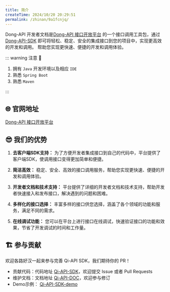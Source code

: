 ```yaml
---
title: 简介
createTime: 2024/10/20 20:29:51
permalink: /zhinan/9a1fcnjq/
---
```


Dong-API 开发者文档是[Dong-API 接口开放平台](https://api.dckeji.top/)
的一个接口调用工具包，通过[Dong-API-SDK](https://github.com/Gond0303/DongAPI-client-sdk)
即可将轻松、稳定、安全的集成接口到您的项目中，实现更高效的开发和调用。
帮助您实现更快速、便捷的开发和调用体验。

::: warning 注意 🔔️

1. 拥有 `Java` 开发环境以及相应 `IDE`
2. 熟悉 `Spring Boot`
3. 熟悉 `Maven`

:::

## 🌐 官网地址

[Dong-API 接口开放平台](https://api.dckeji.top/)

## 😎 我们的优势

1. **去客户端SDK支持：** 为了方便开发者集成接口到自己的代码中，平台提供了客户端SDK，使调用接口变得更加简单和便捷。

2. **简洁高效：** 稳定、安全、高效的接口调用服务，帮助您实现更快速、便捷的开发和调用体验。

3. **开发者文档和技术支持：** 平台提供了详细的开发者文档和技术支持，帮助开发者快速接入和发布接口，解决遇到的问题和困难。

4. **多样化的接口选择：** 丰富多样的接口供您选择，涵盖了各个领域的功能和服务，满足不同的需求。

5. **在线调试功能：** 您可以在平台上进行接口在线调试，快速验证接口的功能和效果，节省了开发调试的时间和工作量。

## 🏗️ 参与贡献

欢迎各路好汉一起来参与完善 Qi-API SDK，我们期待你的 PR！

- 贡献代码：代码地址 [Qi-API-SDK](https://github.com/Gond0303/DongAPI-client-sdk)，欢迎提交 Issue 或者 Pull Requests
- 维护文档：文档地址 [Qi-API-DOC](https://github.com/Gond0303/DongAPI-doc)，欢迎参与修订
- Demo示例： [Qi-API-SDK-demo](https://github.com/Gond0303/DongAPI-Backend/blob/main/src/main/java/com/dong/project/controller/Demo.java)